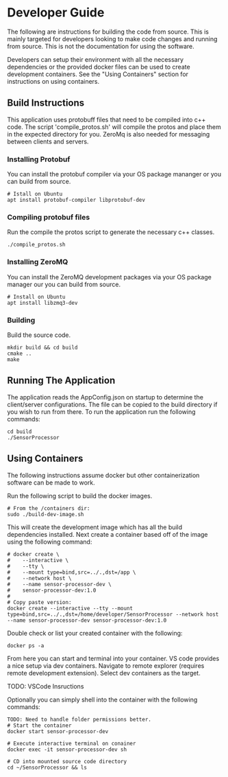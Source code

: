 # Developer Guide

<p>
The following are instructions for building the code from source. This is mainly targeted for developers looking to make code changes and running from source. This is not the documentation for using the software.
</p>

<p>
Developers can setup their environment with all the necessary dependencies or the provided docker files can be used to create development containers. See the "Using Containers" section for instructions on using containers.
</p>

## Build Instructions

<p>
This application uses protobuff files that need to be compiled into c++ code. The script 'compile_protos.sh' will compile the protos and place them in the expected directory for you. ZeroMq is also needed for messaging between clients and servers.
</p>

### Installing Protobuf

<p>
You can install the protobuf compiler via your OS package mananger or you can build from source.
</p>

```
# Istall on Ubuntu
apt install protobuf-compiler libprotobuf-dev
```

### Compiling protobuf files

<p>
Run the compile the protos script to generate the necessary c++ classes.
</p>

```
./compile_protos.sh
```

### Installing ZeroMQ
<p>
You can install the ZeroMQ development packages via your OS package manager our you can build from source.
</p>

```
# Install on Ubuntu
apt install libzmq3-dev
```

### Building

<p>
Build the source code.
</p>

```
mkdir build && cd build
cmake ..
make
```

## Running The Application

<p>
The application reads the AppConfig.json on startup to determine the client/server configurations. The file can be copied to the build directory if you wish to run from there. To run the application run the following commands:
</p>

```
cd build
./SensorProcessor
```

## Using Containers

<p>
The following instructions assume docker but other containerization software can be made to work.
</p>

<p>
Run the following script to build the docker images.
</p>

```
# From the /containers dir:
sudo ./build-dev-image.sh
```

<p>
This will create the development image which has all the build dependencies installed. Next create a container based off of the image using the following command:
</p>

```
# docker create \
#    --interactive \
#    --tty \
#    --mount type=bind,src=../.,dst=/app \
#    --network host \
#    --name sensor-processor-dev \
#    sensor-processor-dev:1.0
#
# Copy paste version:
docker create --interactive --tty --mount type=bind,src=../.,dst=/home/developer/SensorProcessor --network host --name sensor-processor-dev sensor-processor-dev:1.0
```

<p>
Double check or list your created container with the following:
</p>

```
docker ps -a
```

<p>
From here you can start and terminal into your container. VS code provides a nice setup via dev containers. Navigate to remote explorer (requires remote development extension). Select dev containers as the target.

TODO: VSCode Insructions
</p>

<p>
Optionally you can simply shell into the container with the following commands:

</p>

```
TODO: Need to handle folder permissions better.
# Start the container
docker start sensor-processor-dev

# Execute interactive terminal on conainer
docker exec -it sensor-processor-dev sh

# CD into mounted source code directory
cd ~/SensorProcessor && ls
```